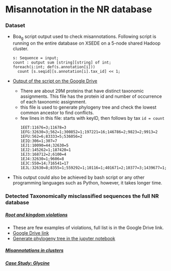 # Misannotation in the NR database

### Dataset
* Boa<sub>g</sub> script output used to check misannotations. Following script is running on the entire database on XSEDE on a 5-node shared Hadoop cluster.

   ```
   s: Sequence = input;
   count : output sum [string][string] of int;
   foreach(i:int; def(s.annotation[i]))
     count [s.seqid][s.annotation[i].tax_id] << 1;
   ```

 * [Output of the script on the Google Drive](https://drive.google.com/drive/u/2/folders/1W4byknJrRCBfMMltUP68Hk649cEKEzKG)
   - There are about 29M proteins that have distinct taxonomic assignments. This file has the protein id and number of occurrence of each taxonomic assignment.
   - this file is used to generate phylogeny tree and check the lowest common ancestor to find conflicts.
   - few lines in this file: starts with keyID, then follows by tax ```id = count```
      ```
      1EET:11676=3;11678=3
      1EFG:32630=3;562=1;300852=1;197221=16;146786=2;9823=2;9913=2
      1EFU:562=6;83333=5;536056=2
      1EIQ:306=1;307=7
      1EJ1:10090=44;32630=5
      1EJ2:145262=1;187420=1
      1EJ3:168712=2;6100=4
      1EJ4:32630=1;9606=8
      1EJC:550=14;716541=17
      1EJL:32630=8;8355=1;559292=1;10116=1;401671=2;10377=3;1439677=1;1945294=1
     ```

* This output could also be achieved by bash script or any other programming languages such as Python, however, it takes longer time.

### Detected Taxonomically misclassified sequences the full NR database
##### [Root and kingdom violations](results)
  - These are few examples of violations, full list is in the Google Drive link.
  - [Google Drive link](https://drive.google.com/drive/u/2/folders/1lF7boVEF2hf9CSl0quW0T4IkRc54Fjd7)
  - [Generate phylogeny tree in  the jupyter notebook](../jupyter_notebooks/phylogeny.ipynb)

##### [Misannotations in clusters](results/Cluster)


##### [Case Study: Glycine](examples.md)
